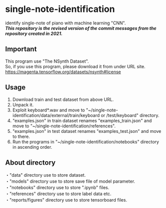 # single-note-identification
identify single-note of piano with machine learning "CNN".  
___This repository is the revised version of the commit messages from the repository created in 2021.___

## Important
This program use "The NSynth Dataset".  
So, if you use this program, please download it from under URL site.  
<https://magenta.tensorflow.org/datasets/nsynth#license>

## Usage
1. Download train and test dataset from above URL.
2. Unpack it.
3. Exploit keyboard*.wav and move to "~/single-note-identification/data/external/train/keyboard or /test/keyboard" directory.
4. "examples.json" in train dataset renames "examples_train.json" and move to "~/single-note-identification/references".
5. "examples.json" in test dataset renames "examples_test.json" and move to there.
6. Run the programs in "~/single-note-identification/notebooks" directory in ascending order.

## About directory 
・"data" directory use to store dataset.  
・"models" directory use to store save file of model parameter.  
・"notebooks" directory use to store ".ipynb" files.  
・"references" directory use to store label data etc.  
・"reports/figures" directory use to store tensorboard files.
